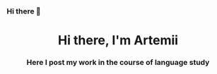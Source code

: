 ### Hi there 👋
<div id="header" align="center">
  <h1> Hi there, I'm Artemii </h1>
  <h3> Here I post my work in the course of language study </h3>
</div>
<!--
**Armiizh/Armiizh** is a ✨ _special_ ✨ repository because its `README.md` (this file) appears on your GitHub profile.

Here are some ideas to get you started:

- 🔭 I’m currently working on ...
- 🌱 I’m currently learning ...
- 👯 I’m looking to collaborate on ...
- 🤔 I’m looking for help with ...
- 💬 Ask me about ...
- 📫 How to reach me: ...
- 😄 Pronouns: ...
- ⚡ Fun fact: ...
-->
